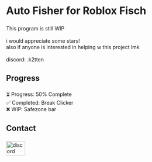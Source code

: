 <h1 align="left">Auto Fisher for Roblox Fisch</h1>

###

<p align="left">This program is still WIP <br><br>i would appreciate some stars!<br>also if anyone is interested in helping w this project lmk<br><br>discord: .k2tten</p>

###

<h2 align="left">Progress</h2>

###

<p align="left">⏳ Progress: 50% Complete<br>✅ Completed: Break Clicker<br>❌ WIP: Safezone bar</p>

###

<h2 align="left">Contact</h2>

###

<div align="left">
  <a href=".k2tten" target="_blank">
    <img src="https://raw.githubusercontent.com/maurodesouza/profile-readme-generator/master/src/assets/icons/social/discord/default.svg" width="52" height="40" alt="discord logo"  />
  </a>
</div>

###
